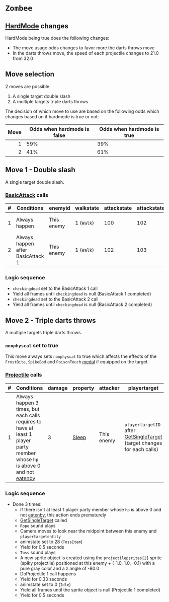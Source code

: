 # `Zombee`

## [HardMode](../../Damage%20pipeline/HardMode.md) changes
HardMode being true does the following changes:

- The move usage odds changes to favor more the darts throws move
- In the darts throws move, the speed of each projectile changes to 21.0 from 32.0

## Move selection
2 moves are possible:

1. A single target double slash
2. A multiple targets triple darts throws

The decision of which move to use are based on the following odds which changes based on if hardmode is true or not:

|Move|Odds when hardmode is false|Odds when hardmode is true|
|---:|---------------------------|--------------------------|
|1|59%|39%|
|2|41%|61%|

## Move 1 - Double slash
A single target double slash.

### [BasicAttack](../../Damage%20pipeline/BasicAttack.md) calls

|#|Conditions|enemyid|walkstate|attackstate|attackstate2|damage|offset|property|shake|delay|sounds|dontgettarget|
|-:|---------|-------|--------|------------|------------|------|-----|--------|-----|-----|------|-------------|
|1|Always happen|This enemy|1 (`Walk`)|100|102|2|(1.25, 0.0, -0.1)|[Poison](../../Damage%20pipeline/AttackProperty.md)|0.0|0.5 seconds|`,Toss7`|false|
|2|Always happen after BasicAttack 1|This enemy|1 (`Walk`)|102|103|2|(1.25, 0.0, -0.1)|[Sleep](../../Damage%20pipeline/AttackProperty.md)|0.0|0.2 seconds|`,Toss8`|true|

### Logic sequence

- `checkingdead` set to the BasicAttack 1 call
- Yield all frames until `checkingdead` is null (BasicAttack 1 completed)
- `checkingdead` set to the BasicAttack 2 call
- Yield all frames until `checkingdead` is null (BasicAttack 2 completed)

## Move 2 - Triple darts throws
A multiple targets triple darts throws.

### `nonphyscal` set to true
This move always sets `nonphyscal` to true which affects the effects of the `FrostBite`, `SpikeBod` and `PoisonTouch` [medal](../Enums%20and%20IDs/Medal.md) if equipped on the target.

### [Projectile](../../Damage%20pipeline/Projectile.md) calls

|#|Conditions|damage|property|attacker|playertarget|obj|speed|height|extraargs|destroyparticle|audioonhit|audiomoving|spin|nosound|
|-:|---------|------|--------|--------|-----------|---|-----|------|---------|--------------|----------|-----------|----|------|
|1|Always happen 3 times, but each calls requires to have at least 1 player party member whose `hp` is above 0 and not [eatenby](../../Actors%20states/BattleCondition/Eaten.md#eatenby-influences)|3|[Sleep](../../Damage%20pipeline/AttackProperty.md)|This enemy|`playertargetID` after [GetSingleTarget](../../Actors%20states/Targetting/GetRandomAvaliablePlayer.md#getsingletarget) (target changes for each calls)|A new sprite object using the `projectilepsrites[2]` sprite (spiky projectile) positioned at this enemy + (-1.0, 1.0, -0.1) with a pure gray color and a z angle of -90.0|32.0 (21.0 instead if hardmode is true)|0.0|null|null|null|null|Vector3.zero|false|

### Logic sequence

- Done 3 times:
    - If there isn't at least 1 player party member whose `hp` is above 0 and not [eatenby](../../Actors%20states/BattleCondition/Eaten.md#eatenby-influences), this action ends prematurely
    - [GetSingleTarget](../../Actors%20states/Targetting/GetRandomAvaliablePlayer.md#getsingletarget) called
    - `Rope` sound plays
    - Camera moves to look near the midpoint between this enemy and `playertargetentity`
    - animstate set to 28 (`TossItem`)
    - Yield for 0.5 seconds
    - `Toss` sound plays
    - A new sprite object is created using the `projectilepsrites[2]` sprite (spiky projectile) positioned at this enemy + (-1.0, 1.0, -0.1) with a pure gray color and a z angle of -90.0
    - DoProjectile 1 call happens
    - Yield for 0.33 seconds
    - animstate set to 0 (`Idle`)
    - Yield all frames until the sprite object is null (Projectile 1 completed)
    - Yield for 0.5 seconds
